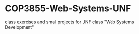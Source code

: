 # COP3855-Web-Systems-UNF
class exercises and small projects for UNF class "Web Systems Development"
